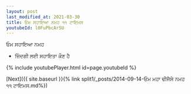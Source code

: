 ```yaml
---
layout: post
last_modified_at: 2021-03-30
title: ਓਮ ਸਹਾਇਆ ਨਮਹ ੧੧ ਟਾਇਮਸ
youtubeId: l0FuPbcArSU
---
```

 
 
 ਓਮ ਸਹਾਇਆ ਨਮਹ  
 
 -  ਜ਼ਿੰਦਗੀ ਲਈ ਸਹਾਇਤਾ ਕੌਣ ਹੈ 
 
  
 
  
 
 
 
 
 
 


{% include youtubePlayer.html id=page.youtubeId %}
 
[Next]({{ site.baseurl }}{% link  split1/_posts/2014-09-14-ਓਮ ਮਹਾ ਢੀਜੈਸੇ ਨਮਹ ੧੧ ਟਾਇਮਸ.md%})
 
